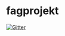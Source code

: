 # fagprojekt

[![Gitter](https://badges.gitter.im/anhvann/fagprojekt.svg)](https://gitter.im/anhvann/fagprojekt?utm_source=badge&utm_medium=badge&utm_campaign=pr-badge&utm_content=badge)
